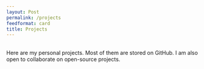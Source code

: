 ```yaml
---
layout: Post
permalink: /projects
feedformat: card
title: Projects
---
```


\
Here are my personal projects. Most of them are stored on GitHub. I am also open to collaborate on open-source projects.
